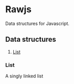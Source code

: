 # Rawjs

Data structures for Javascript.

## Data structures
1. [List](#list)

### List
A singly linked list
